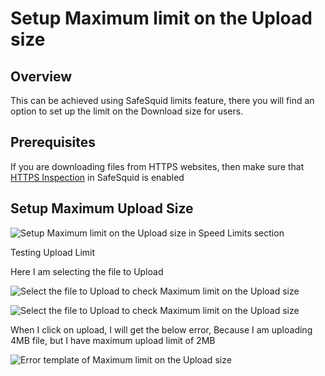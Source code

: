 # Setup Maximum limit on the Upload size

## Overview

This can be achieved using SafeSquid limits feature, there you will find an option to set up the limit on the Download size for users.

## Prerequisites

If you are downloading files from HTTPS websites, then make sure that [HTTPS Inspection](https://help.safesquid.com/portal/en/kb/articles/setup-https-inspection) in SafeSquid is enabled

## Setup Maximum Upload Size

![Setup Maximum limit on the Upload size in Speed Limits section](/img/How_To/Setup_Maximum_limit_on_the_Upload_size/image1.webp)

Testing Upload Limit

Here I am selecting the file to Upload

![Select the file to Upload to check Maximum limit on the Upload size](/img/How_To/Setup_Maximum_limit_on_the_Upload_size/image2.webp)

![Select the file to Upload to check Maximum limit on the Upload size](/img/How_To/Setup_Maximum_limit_on_the_Upload_size/image3.webp)

When I click on upload, I will get the below error, Because I am uploading 4MB file, but I have maximum upload limit of 2MB

![Error template of Maximum limit on the Upload size](/img/How_To/Setup_Maximum_limit_on_the_Upload_size/image4.webp)
